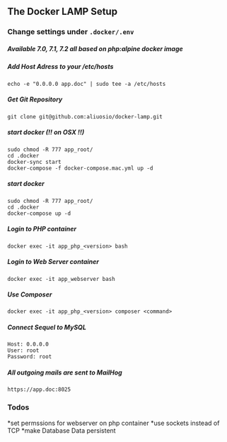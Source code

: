 ## The Docker LAMP Setup

### Change settings under ```.docker/.env``` ###
##### Available 7.0, 7.1, 7.2 all based on php:alpine docker image

##### Add Host Adress to your /etc/hosts
    echo -e "0.0.0.0 app.doc" | sudo tee -a /etc/hosts

##### Get Git Repository
    git clone git@github.com:aliuosio/docker-lamp.git

##### start docker (!! on OSX !!)
    sudo chmod -R 777 app_root/
    cd .docker
    docker-sync start
    docker-compose -f docker-compose.mac.yml up -d

##### start docker
    sudo chmod -R 777 app_root/
    cd .docker
    docker-compose up -d
    
##### Login to PHP container
    docker exec -it app_php_<version> bash
    
##### Login to Web Server container
    docker exec -it app_webserver bash
    
##### Use Composer
    docker exec -it app_php_<version> composer <command>
    
##### Connect Sequel to MySQL
    Host: 0.0.0.0
    User: root
    Password: root
    
##### All outgoing mails are sent to MailHog
    https://app.doc:8025


### Todos ###
*set permssions for webserver on php container
*use sockets instead of TCP
*make Database Data persistent